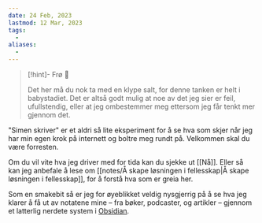 ```yaml
---
date: 24 Feb, 2023
lastmod: 12 Mar, 2023
tags:
  - 
aliases:
  - 
---
```

> [!hint]- Frø  🌱
>
> Det her må du nok ta med en klype salt, for denne tanken er helt i babystadiet. Det er altså godt mulig at noe av det jeg sier er feil, ufullstendig, eller at jeg ombestemmer meg ettersom jeg får tenkt mer gjennom det.

"Simen skriver" er et aldri så lite eksperiment for å se hva som skjer når jeg har min egen krok på internett og boltre meg rundt på. Velkommen skal du være forresten.

Om du vil vite hva jeg driver med for tida kan du sjekke ut [[Nå]]. Eller så kan jeg anbefale å lese om [[notes/Å skape løsningen i fellesskap|Å skape løsningen i fellesskap]], for å forstå hva som er greia her.

Som en smakebit så er jeg for øyeblikket veldig nysgjerrig på å se hva jeg klarer å få ut av notatene mine – fra bøker, podcaster, og artikler – gjennom et latterlig nerdete system i [Obsidian](https://obsidian.md/).
